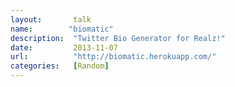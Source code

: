 ```yaml
---
layout:       talk
name:        "biomatic"
description:  "Twitter Bio Generator for Realz!"
date:         2013-11-07
url:          "http://biomatic.herokuapp.com/"
categories:   [Random]
---
```

